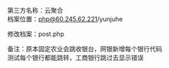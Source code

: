 第三方名称：云聚合  
档案位置：php@60.245.62.221/yunjuhe  
 
修改档案：post.php

备注：原本固定农业会跳收银台，网银新增每个银行代码  
测试每个银行都能跳转，工商银行跳过去显示错误  
 

